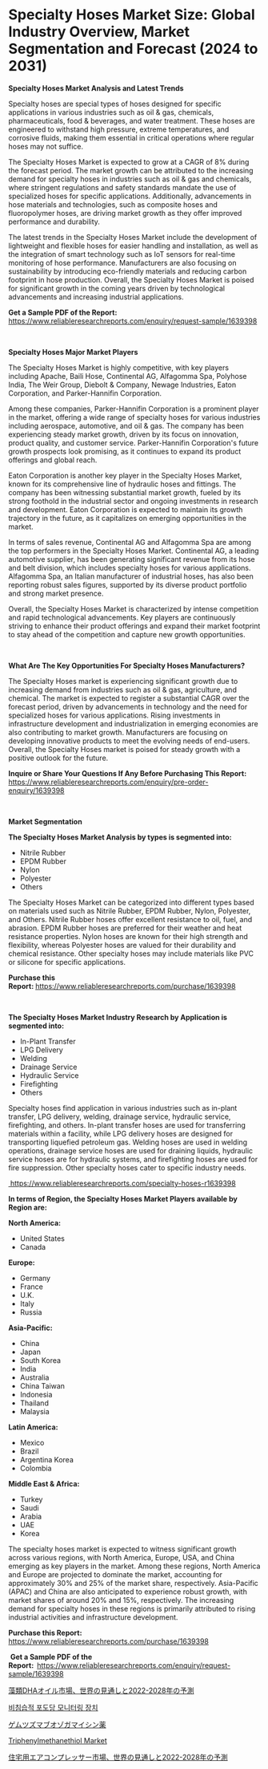 <p><h1>Specialty Hoses Market Size: Global Industry Overview, Market Segmentation and Forecast (2024 to 2031)</h1></p><p><strong>Specialty Hoses Market Analysis and Latest Trends</strong></p>
<p><p>Specialty hoses are special types of hoses designed for specific applications in various industries such as oil & gas, chemicals, pharmaceuticals, food & beverages, and water treatment. These hoses are engineered to withstand high pressure, extreme temperatures, and corrosive fluids, making them essential in critical operations where regular hoses may not suffice.</p><p>The Specialty Hoses Market is expected to grow at a CAGR of 8% during the forecast period. The market growth can be attributed to the increasing demand for specialty hoses in industries such as oil & gas and chemicals, where stringent regulations and safety standards mandate the use of specialized hoses for specific applications. Additionally, advancements in hose materials and technologies, such as composite hoses and fluoropolymer hoses, are driving market growth as they offer improved performance and durability.</p><p>The latest trends in the Specialty Hoses Market include the development of lightweight and flexible hoses for easier handling and installation, as well as the integration of smart technology such as IoT sensors for real-time monitoring of hose performance. Manufacturers are also focusing on sustainability by introducing eco-friendly materials and reducing carbon footprint in hose production. Overall, the Specialty Hoses Market is poised for significant growth in the coming years driven by technological advancements and increasing industrial applications.</p></p>
<p><strong>Get a Sample PDF of the Report:&nbsp;</strong> <a href="https://www.reliableresearchreports.com/enquiry/request-sample/1639398">https://www.reliableresearchreports.com/enquiry/request-sample/1639398</a></p>
<p>&nbsp;</p>
<p><strong>Specialty Hoses Major Market Players</strong></p>
<p><p>The Specialty Hoses Market is highly competitive, with key players including Apache, Baili Hose, Continental AG, Alfagomma Spa, Polyhose India, The Weir Group, Diebolt & Company, Newage Industries, Eaton Corporation, and Parker-Hannifin Corporation. </p><p>Among these companies, Parker-Hannifin Corporation is a prominent player in the market, offering a wide range of specialty hoses for various industries including aerospace, automotive, and oil & gas. The company has been experiencing steady market growth, driven by its focus on innovation, product quality, and customer service. Parker-Hannifin Corporation's future growth prospects look promising, as it continues to expand its product offerings and global reach.</p><p>Eaton Corporation is another key player in the Specialty Hoses Market, known for its comprehensive line of hydraulic hoses and fittings. The company has been witnessing substantial market growth, fueled by its strong foothold in the industrial sector and ongoing investments in research and development. Eaton Corporation is expected to maintain its growth trajectory in the future, as it capitalizes on emerging opportunities in the market.</p><p>In terms of sales revenue, Continental AG and Alfagomma Spa are among the top performers in the Specialty Hoses Market. Continental AG, a leading automotive supplier, has been generating significant revenue from its hose and belt division, which includes specialty hoses for various applications. Alfagomma Spa, an Italian manufacturer of industrial hoses, has also been reporting robust sales figures, supported by its diverse product portfolio and strong market presence.</p><p>Overall, the Specialty Hoses Market is characterized by intense competition and rapid technological advancements. Key players are continuously striving to enhance their product offerings and expand their market footprint to stay ahead of the competition and capture new growth opportunities.</p></p>
<p>&nbsp;</p>
<p><strong>What Are The Key Opportunities For Specialty Hoses Manufacturers?</strong></p>
<p><p>The Specialty Hoses market is experiencing significant growth due to increasing demand from industries such as oil & gas, agriculture, and chemical. The market is expected to register a substantial CAGR over the forecast period, driven by advancements in technology and the need for specialized hoses for various applications. Rising investments in infrastructure development and industrialization in emerging economies are also contributing to market growth. Manufacturers are focusing on developing innovative products to meet the evolving needs of end-users. Overall, the Specialty Hoses market is poised for steady growth with a positive outlook for the future.</p></p>
<p><strong>Inquire or Share Your Questions If Any Before Purchasing This Report:</strong> <a href="https://www.reliableresearchreports.com/enquiry/pre-order-enquiry/1639398">https://www.reliableresearchreports.com/enquiry/pre-order-enquiry/1639398</a></p>
<p>&nbsp;</p>
<p><strong>Market Segmentation</strong></p>
<p><strong>The Specialty Hoses Market Analysis by types is segmented into:</strong></p>
<p><ul><li>Nitrile Rubber</li><li>EPDM Rubber</li><li>Nylon</li><li>Polyester</li><li>Others</li></ul></p>
<p><p>The Specialty Hoses Market can be categorized into different types based on materials used such as Nitrile Rubber, EPDM Rubber, Nylon, Polyester, and Others. Nitrile Rubber hoses offer excellent resistance to oil, fuel, and abrasion. EPDM Rubber hoses are preferred for their weather and heat resistance properties. Nylon hoses are known for their high strength and flexibility, whereas Polyester hoses are valued for their durability and chemical resistance. Other specialty hoses may include materials like PVC or silicone for specific applications.</p></p>
<p><strong>Purchase this Report:&nbsp;</strong><a href="https://www.reliableresearchreports.com/purchase/1639398">https://www.reliableresearchreports.com/purchase/1639398</a></p>
<p>&nbsp;</p>
<p><strong>The Specialty Hoses Market Industry Research by Application is segmented into:</strong></p>
<p><ul><li>In-Plant Transfer</li><li>LPG Delivery</li><li>Welding</li><li>Drainage Service</li><li>Hydraulic Service</li><li>Firefighting</li><li>Others</li></ul></p>
<p><p>Specialty hoses find application in various industries such as in-plant transfer, LPG delivery, welding, drainage service, hydraulic service, firefighting, and others. In-plant transfer hoses are used for transferring materials within a facility, while LPG delivery hoses are designed for transporting liquefied petroleum gas. Welding hoses are used in welding operations, drainage service hoses are used for draining liquids, hydraulic service hoses are for hydraulic systems, and firefighting hoses are used for fire suppression. Other specialty hoses cater to specific industry needs.</p></p>
<p><a href="https://www.reliableresearchreports.com/specialty-hoses-r1639398">&nbsp;https://www.reliableresearchreports.com/specialty-hoses-r1639398</a></p>
<p><strong>In terms of Region, the Specialty Hoses Market Players available by Region are:</strong></p>
<p>
    <p> <strong> North America: </strong>
        <ul>
            <li>United States</li>
            <li>Canada</li>
        </ul>
        </p> 
    <p> <strong> Europe: </strong>
        <ul>
            <li>Germany</li>
            <li>France</li>
            <li>U.K.</li>
            <li>Italy</li>
            <li>Russia</li>
        </ul>
        </p> 
    <p> <strong> Asia-Pacific: </strong>
        <ul>
            <li>China</li>
            <li>Japan</li>
            <li>South Korea</li>
            <li>India</li>
            <li>Australia</li>
            <li>China Taiwan</li>
            <li>Indonesia</li>
            <li>Thailand</li>
            <li>Malaysia</li>
        </ul>
        </p> 
    <p> <strong> Latin America: </strong>
        <ul>
            <li>Mexico</li>
            <li>Brazil</li>
            <li>Argentina Korea</li>
            <li>Colombia</li>
        </ul>
        </p> 
    <p> <strong> Middle East & Africa: </strong>
        <ul>
            <li>Turkey</li>
            <li>Saudi</li>
            <li>Arabia</li>
            <li>UAE</li>
            <li>Korea</li>
        </ul>
    </p>
    </p>
<p><p>The specialty hoses market is expected to witness significant growth across various regions, with North America, Europe, USA, and China emerging as key players in the market. Among these regions, North America and Europe are projected to dominate the market, accounting for approximately 30% and 25% of the market share, respectively. Asia-Pacific (APAC) and China are also anticipated to experience robust growth, with market shares of around 20% and 15%, respectively. The increasing demand for specialty hoses in these regions is primarily attributed to rising industrial activities and infrastructure development.</p></p>
<p><strong>Purchase this Report: </strong><a href="https://www.reliableresearchreports.com/purchase/1639398">https://www.reliableresearchreports.com/purchase/1639398</a></p>
<p>&nbsp;<strong>Get a Sample PDF of the Report:&nbsp;&nbsp;</strong><a href="https://www.reliableresearchreports.com/enquiry/request-sample/1639398">https://www.reliableresearchreports.com/enquiry/request-sample/1639398</a></p>
<p><strong></strong></p>
<p><p><a href="https://medium.com/@vkdyfujt97/%E8%97%BB%E9%A1%9Edha%E3%82%AA%E3%82%A4%E3%83%AB%E5%B8%82%E5%A0%B4-%E3%82%B0%E3%83%AD%E3%83%BC%E3%83%90%E3%83%AB%E3%81%AE%E8%A6%8B%E9%80%9A%E3%81%97%E3%81%A8%E4%BA%88%E6%B8%AC2022-2028%E5%B8%82%E5%A0%B4%E8%A6%8B%E9%80%9A%E3%81%97-%E5%AE%8C%E5%85%A8%E3%81%AA%E7%94%A3%E6%A5%AD%E5%88%86%E6%9E%90-2024%E5%B9%B4%E3%81%8B%E3%82%892031%E5%B9%B4-059048155b5e">藻類DHAオイル市場、世界の見通しと2022-2028年の予測</a></p><p><a href="https://medium.com/@santiagojast/%EB%B9%84%EC%B9%A8%EC%8A%B5-%ED%98%88%EB%8B%B9-%EB%AA%A8%EB%8B%88%ED%84%B0%EB%A7%81-%EC%9E%A5%EC%B9%98-%EC%8B%9C%EC%9E%A5-%EC%A0%90%EC%9C%A0%EC%9C%A8-%EB%B0%8F-%EA%B2%BD%EC%9F%81-%ED%99%98%EA%B2%BD%EC%97%90-%EB%8C%80%ED%95%9C-%ED%86%B5%EC%B0%B0%EB%A0%A5%EC%9D%84-%EC%A0%9C%EA%B3%B5%ED%95%98%EB%8A%94-%EA%B8%B0%EA%B0%84%EC%9D%80-2024%EB%85%84%EB%B6%80%ED%84%B0-2031%EB%85%84%EA%B9%8C%EC%A7%80%EC%9E%85%EB%8B%88%EB%8B%A4-59a1b9b74084">비침습적 포도당 모니터링 장치</a></p><p><a href="https://github.com/CloydAbbott2023/Market-Research-Report-List-2/blob/main/6066519134582.md">ゲムツズマブオゾガマイシン薬</a></p><p><a href="https://github.com/wrwgzwbr35/Market-Research-Report-List-1/blob/main/triphenylmethanethiol-market.md">Triphenylmethanethiol Market</a></p><p><a href="https://medium.com/@vkdyfujt97/%E4%BD%8F%E5%AE%85%E7%94%A8%E3%82%A8%E3%82%A2%E3%83%BC%E3%82%B3%E3%83%B3%E3%83%97%E3%83%AC%E3%83%83%E3%82%B5%E3%83%BC%E5%B8%82%E5%A0%B4-%E3%82%B0%E3%83%AD%E3%83%BC%E3%83%90%E3%83%AB%E5%B1%95%E6%9C%9B%E3%81%A82022%E5%B9%B4%E3%81%8B%E3%82%892028%E5%B9%B4%E3%81%BE%E3%81%A7%E3%81%AE%E4%BA%88%E6%B8%AC%E5%B8%82%E5%A0%B4%E8%A6%8F%E6%A8%A1%E3%81%AF-%E5%B9%B4%E5%B9%B3%E5%9D%87%E6%88%90%E9%95%B7%E7%8E%87-%E3%81%A7%E6%88%90%E9%95%B7%E3%81%97%E3%81%A6%E3%81%8A%E3%82%8A-%E3%81%93%E3%81%AE%E3%83%AC%E3%83%9D%E3%83%BC%E3%83%88%E3%81%AF2024%E5%B9%B4%E3%81%8B%E3%82%892031%E5%B9%B4%E3%81%BE%E3%81%A7%E3%81%AE%E5%B8%82%E5%A0%B4%E3%82%BB%E3%82%B0%E3%83%A1%E3%83%B3%E3%83%86%E3%83%BC%E3%82%B7%E3%83%A7%E3%83%B3-%E6%88%90%E9%95%B7-%E4%BA%88-6a153a1a754b">住宅用エアコンプレッサー市場、世界の見通しと2022-2028年の予測</a></p></p>